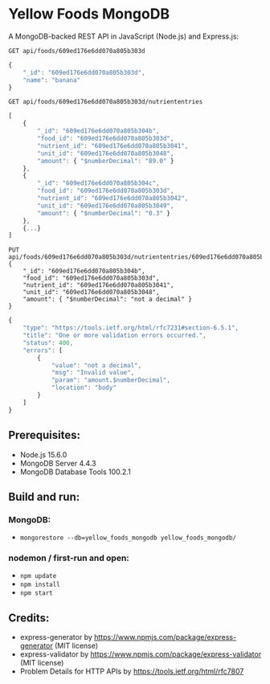 # Yellow Foods MongoDB
A MongoDB-backed REST API in JavaScript (Node.js) and Express.js:
```HTTP
GET api/foods/609ed176e6dd070a805b303d
```

```JavaScript
{
    "_id": "609ed176e6dd070a805b303d",
    "name": "banana"
}
```

```HTTP
GET api/foods/609ed176e6dd070a805b303d/nutriententries
```

```JavaScript
[
    {
        "_id": "609ed176e6dd070a805b304b",
        "food_id": "609ed176e6dd070a805b303d",
        "nutrient_id": "609ed176e6dd070a805b3041",
        "unit_id": "609ed176e6dd070a805b3048",
        "amount": { "$numberDecimal": "89.0" }
    },
    {
        "_id": "609ed176e6dd070a805b304c",
        "food_id": "609ed176e6dd070a805b303d",
        "nutrient_id": "609ed176e6dd070a805b3042",
        "unit_id": "609ed176e6dd070a805b3049",
        "amount": { "$numberDecimal": "0.3" }
    },
    {...}
]
```

```HTTP
PUT api/foods/609ed176e6dd070a805b303d/nutriententries/609ed176e6dd070a805b304b
{
    "_id": "609ed176e6dd070a805b304b",
    "food_id": "609ed176e6dd070a805b303d",
    "nutrient_id": "609ed176e6dd070a805b3041",
    "unit_id": "609ed176e6dd070a805b3048",
    "amount": { "$numberDecimal": "not a decimal" }
}
```

```JavaScript
{
    "type": "https://tools.ietf.org/html/rfc7231#section-6.5.1",
    "title": "One or more validation errors occurred.",
    "status": 400,
    "errors": [
        {
            "value": "not a decimal",
            "msg": "Invalid value",
            "param": "amount.$numberDecimal",
            "location": "body"
        }
    ]
}
```

## Prerequisites:
- Node.js 15.6.0
- MongoDB Server 4.4.3
- MongoDB Database Tools 100.2.1

## Build and run:
### MongoDB:
- `mongorestore --db=yellow_foods_mongodb yellow_foods_mongodb/`

### nodemon / first-run and open:
- `npm update`
- `npm install`
- `npm start`

## Credits:
- express-generator by https://www.npmjs.com/package/express-generator (MIT license)
- express-validator by https://www.npmjs.com/package/express-validator (MIT license)
- Problem Details for HTTP APIs by https://tools.ietf.org/html/rfc7807
